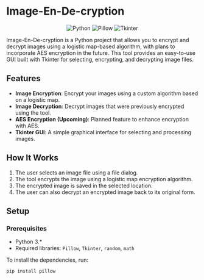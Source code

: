 # Image-En-De-cryption

<div align=center>
  
![Python](https://img.shields.io/badge/Python-blue?style=flat&logo=python&logoColor=white)
![Pillow](https://img.shields.io/badge/Pillow-red?style=flat&logo=pillow&logoColor=white)
![Tkinter](https://img.shields.io/badge/Tkinter-green?style=flat&logo=python&logoColor=white)

</div>

Image-En-De-cryption is a Python project that allows you to encrypt and decrypt images using a logistic map-based algorithm, with plans to incorporate AES encryption in the future. This tool provides an easy-to-use GUI built with Tkinter for selecting, encrypting, and decrypting image files.

## Features

- **Image Encryption**: Encrypt your images using a custom algorithm based on a logistic map.
- **Image Decryption**: Decrypt images that were previously encrypted using the tool.
- **AES Encryption (Upcoming)**: Planned feature to enhance encryption with AES.
- **Tkinter GUI**: A simple graphical interface for selecting and processing images.

## How It Works

1. The user selects an image file using a file dialog.
2. The tool encrypts the image using a logistic map encryption algorithm.
3. The encrypted image is saved in the selected location.
4. The user can also decrypt an encrypted image back to its original form.

## Setup

### Prerequisites

- Python 3.*
- Required libraries: `Pillow`, `Tkinter`, `random`, `math`

To install the dependencies, run:
```bash
pip install pillow
